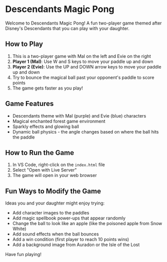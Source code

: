 # Descendants Magic Pong

Welcome to Descendants Magic Pong! A fun two-player game themed after Disney's Descendants that you can play with your daughter.

## How to Play

1. This is a two-player game with Mal on the left and Evie on the right
2. **Player 1 (Mal)**: Use W and S keys to move your paddle up and down
3. **Player 2 (Evie)**: Use the UP and DOWN arrow keys to move your paddle up and down
4. Try to bounce the magical ball past your opponent's paddle to score points
5. The game gets faster as you play!

## Game Features

- Descendants theme with Mal (purple) and Evie (blue) characters
- Magical enchanted forest game environment
- Sparkly effects and glowing ball
- Dynamic ball physics - the angle changes based on where the ball hits the paddle

## How to Run the Game

1. In VS Code, right-click on the `index.html` file
2. Select "Open with Live Server"
3. The game will open in your web browser

## Fun Ways to Modify the Game

Ideas you and your daughter might enjoy trying:
- Add character images to the paddles
- Add magic spellbook power-ups that appear randomly
- Change the ball to look like an apple (like the poisoned apple from Snow White)
- Add sound effects when the ball bounces
- Add a win condition (first player to reach 10 points wins)
- Add a background image from Auradon or the Isle of the Lost

Have fun playing!